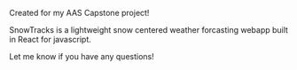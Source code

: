 Created for my AAS Capstone project!

SnowTracks is a lightweight snow centered weather forcasting webapp built in React for javascript.

Let me know if you have any questions!
